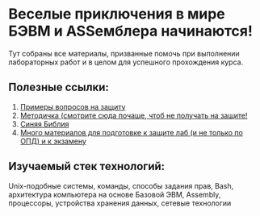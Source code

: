 # Веселые приключения в мире БЭВМ и ASSемблера начинаются!

Тут собраны все материалы, призванные помочь при выполнении лабораторных работ и в целом для успешного прохождения курса.

## Полезные ссылки:

1. [Примеры вопросов на защиту](https://se.ifmo.ru/~ninomt/questions.html)
2. [Методичка (смотрите сюда почаще, чтоб не получать на защите!](https://se.ifmo.ru/documents/10180/38002/%D0%9C%D0%B5%D1%82%D0%BE%D0%B4%D0%B8%D1%87%D0%B5%D1%81%D0%BA%D0%B8%D0%B5+%D1%83%D0%BA%D0%B0%D0%B7%D0%B0%D0%BD%D0%B8%D1%8F+%D0%BA+%D0%B2%D1%8B%D0%BF%D0%BE%D0%BB%D0%BD%D0%B5%D0%BD%D0%B8%D1%8E+%D0%BB%D0%B0%D0%B1%D0%BE%D1%80%D0%B0%D1%82%D0%BE%D1%80%D0%BD%D1%8B%D1%85+%D1%80%D0%B0%D0%B1%D0%BE%D1%82+%D0%B8+%D1%80%D1%83%D0%B1%D0%B5%D0%B6%D0%BD%D0%BE%D0%B3%D0%BE+%D0%BA%D0%BE%D0%BD%D1%82%D1%80%D0%BE%D0%BB%D1%8F+%D0%91%D0%AD%D0%92%D0%9C+2019+bcomp-ng.pdf/d5a1be02-ad3f-4c43-8032-a2a04d6db12e)
3. [Синяя Библия](https://se.ifmo.ru/documents/10180/38002/%D0%92%D0%B2%D0%B5%D0%B4%D0%B5%D0%BD%D0%B8%D0%B5+%D0%B2+%D0%9C%D0%B8%D0%BA%D1%80%D0%BE%D0%AD%D0%92%D0%9C/3e6ac9c1-5b92-4f49-ae32-1a00fb9b021c)
4. [Много материалов для подготовке к защите лаб (и не только по ОПД) и к экзамену](https://notesitmo.github.io/cse-notes/first-course/firstcourse.html)

## Изучаемый стек технологий:

Unix-подобные системы, команды, способы задания прав, Bash, архитектура компьютера на основе Базовой ЭВМ, Assembly, процессоры, устройства хранения данных, сетевые технологии
